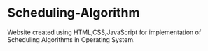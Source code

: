 # Scheduling-Algorithm

Website created using HTML,CSS,JavaScript for implementation of Scheduling Algorithms in Operating System.
